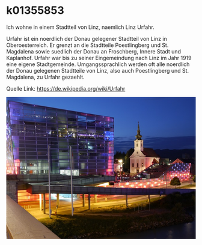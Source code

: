 # k01355853


Ich wohne in einem Stadtteil von Linz, naemlich Linz Urfahr. 

Urfahr ist ein noerdlich der Donau gelegener Stadtteil von Linz in Oberoesterreich. 
Er grenzt an die Stadtteile Poestlingberg und St. Magdalena sowie suedlich der Donau an Froschberg, Innere Stadt und Kaplanhof. Urfahr war bis zu seiner Eingemeindung nach Linz im Jahr 1919 eine eigene Stadtgemeinde.
Umgangssprachlich werden oft alle noerdlich der Donau gelegenen Stadtteile von Linz, also auch Poestlingberg und St. Magdalena, zu Urfahr gezaehlt.


Quelle Link: https://de.wikipedia.org/wiki/Urfahr



![Linz](linz.jpg)


